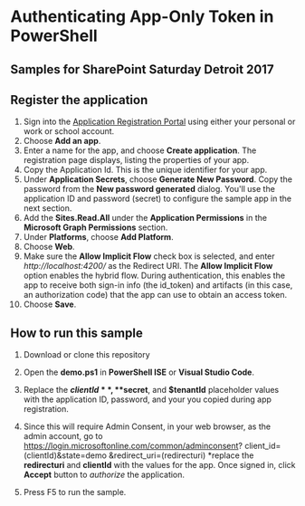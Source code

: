 # Authenticating App-Only Token in PowerShell

## Samples for SharePoint Saturday Detroit 2017

## Register the application

1. Sign into the [Application Registration Portal](https://apps.dev.microsoft.com/) using either your personal or work or school account.
2. Choose **Add an app**.
3. Enter a name for the app, and choose **Create application**. 
   The registration page displays, listing the properties of your app.
4. Copy the Application Id. This is the unique identifier for your app. 
5. Under **Application Secrets**, choose **Generate New Password**. Copy the password from the **New password generated** dialog.
   You'll use the application ID and password (secret) to configure the sample app in the next section. 
6. Add the **Sites.Read.All** under the **Application Permissions** in the **Microsoft Graph Permissions** section.
7. Under **Platforms**, choose **Add Platform**.
8. Choose **Web**.
9. Make sure the **Allow Implicit Flow** check box is selected, and enter *http://localhost:4200/* as the Redirect URI. 
   The **Allow Implicit Flow** option enables the hybrid flow. During authentication, this enables the app to receive both sign-in info (the id_token) and artifacts (in this case, an authorization code) that the app can use to obtain an access token.
10. Choose **Save**.

## How to run this sample

1. Download or clone this repository

2. Open the **demo.ps1** in **PowerShell ISE** or **Visual Studio Code**.

3. Replace the **$clientId**, **$secret**, and **$tenantId** placeholder values with the application ID, password, and your you copied during app registration.

4. Since this will require Admin Consent, in your web browser, as the admin account, go to https://login.microsoftonline.com/common/adminconsent?
        client_id=$($clientId)&state=demo
        &redirect_uri=$($redirecturi) *replace the  **redirecturi** and **clientId** with the values for the app. Once signed in, click **Accept** button to *authorize* the application.

5. Press F5 to run the sample.